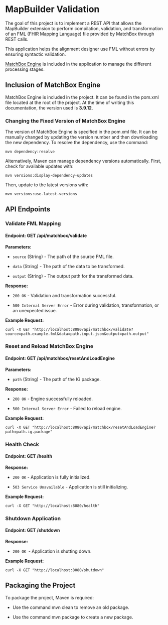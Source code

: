 # MapBuilder Validation

The goal of this project is to implement a REST API that allows the MapBuilder extension to perform compilation, validation, and transformation of an FML (FHIR Mapping Language) file provided by MatchBox through REST calls.

This application helps the alignment designer use FML without errors by ensuring syntactic validation.

[MatchBox Engine](https://github.com/ahdis/matchbox) is included in the application to manage the different processing stages.

## Inclusion of MatchBox Engine

MatchBox Engine is included in the project. It can be found in the pom.xml file located at the root of the project.
At the time of writing this documentation, the version used is **3.9.12**.

### Changing the Fixed Version of MatchBox Engine

The version of MatchBox Engine is specified in the pom.xml file. It can be manually changed by updating the version number and then downloading the new dependency.
To resolve the dependency, use the command:

```shell
mvn dependency:resolve
```

Alternatively, Maven can manage dependency versions automatically.
First, check for available updates with:

```shell
mvn versions:display-dependency-updates
```

Then, update to the latest versions with:

```shell
mvn versions:use-latest-versions
```


## API Endpoints

### Validate FML Mapping

#### Endpoint: GET /api/matchbox/validate

**Parameters:**

- ```source``` (String) - The path of the source FML file.

- ```data``` (String) - The path of the data to be transformed.

- ```output``` (String) - The output path for the transformed data.

**Response:**

- ```200 OK``` - Validation and transformation successful.

- ```500 Internal Server Error``` - Error during validation, transformation, or an unexpected issue.

**Example Request:**

```shell
curl -X GET "http://localhost:8080/api/matchbox/validate?source=path.example.fml&data=path.input.json&output=path.output"
```
### Reset and Reload MatchBox Engine

#### Endpoint: GET /api/matchbox/resetAndLoadEngine

**Parameters:**

- ```path``` (String) - The path of the IG package.

**Response:**

- ```200 OK``` - Engine successfully reloaded.

- ```500 Internal Server Error``` - Failed to reload engine.

**Example Request:**

```shell
curl -X GET "http://localhost:8080/api/matchbox/resetAndLoadEngine?path=path.ig.package"
```

### Health Check

#### Endpoint: GET /health

**Response:**

- ```200 OK``` - Application is fully initialized.

- ```503 Service Unavailable``` - Application is still initializing.

**Example Request:**

```shell
curl -X GET "http://localhost:8080/health"
```

### Shutdown Application

#### Endpoint: GET /shutdown

**Response:**

- ```200 OK ```- Application is shutting down.

**Example Request:**

```shell
curl -X GET "http://localhost:8080/shutdown"
```


## Packaging the Project

To package the project, Maven is required:

- Use the command mvn clean to remove an old package.

- Use the command mvn package to create a new package.
